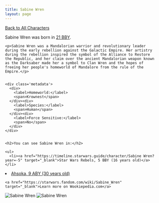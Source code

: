 ```yaml
---
title: Sabine Wren
layout: page
---
```

<a href="/character" class="smaller">Back to All Characters</a>

<div class="container">
  <div class="col-10">
    <p>
    Sabine Wren             was born in <a href="https://timeline.starwars.guide/character/Sabine Wren?year=-21" target="_blank">21 BBY</a>.
    </p>

    <p>Sabine Wren was a Mandalorian warrior and revolutionary leader during the early rebellion against the Galactic Empire. Her artistry during the rebellion inspired the symbol of the Alliance to Restore the Republic, and her claim over the ancient Mandalorian weapon known as the Darksaber made her a symbol to Clan Wren and the hopes of freeing her people's homeworld of Mandalore from the rule of the Empire.</p>


    <div class='metadata'>
      <div>
        <label>Homeworld:</label>
        <span>Krownest</span>
      </div><div>
        <label>Species:</label>
        <span>Human</span>
      </div><div>
        <label>Force Sensitive:</label>
        <span>No</span>
      </div>
    </div>


    <h2>You can see Sabine Wren in:</h2>

    <ul>
      <li><a href="https://timeline.starwars.guide/character/Sabine Wren?year=-5" target="_blank">Star Wars Rebels, 5 BBY (16 years old)</a></li>
  <li><a href="https://timeline.starwars.guide/character/Sabine Wren?year=9" target="_blank">Ahsoka, 9 ABY (30 years old)</a></li>
    </ul>

    <a href="https://starwars.fandom.com/wiki/Sabine_Wren" target="_blank">Learn more on Wookiepedia.com</a>
  </div>
  <div class="character_image col-2">
    <img src="https://timeline.starwars.guide//images/wren-old.png" alt="Sabine Wren" />
    <img src="https://timeline.starwars.guide//images/wren.png" alt="Sabine Wren" />
    <ins class="adsbygoogle"
      style="display:block"
      data-ad-client="ca-pub-6056590143595280"
      data-ad-slot="1622037034"
      data-ad-format="auto"
      data-full-width-responsive="true"></ins>
    <script>
        (adsbygoogle = window.adsbygoogle || []).push({});
    </script>
  </div>
</div>
